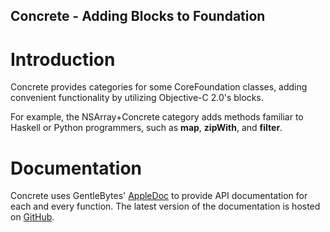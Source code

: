 Concrete - Adding Blocks to Foundation
--------------------------------------

Introduction
============

Concrete provides categories for some CoreFoundation classes, adding
convenient functionality by utilizing Objective-C 2.0's blocks.

For example, the NSArray+Concrete category adds methods familiar to
Haskell or Python programmers, such as **map**, **zipWith**, and **filter**.

Documentation
=============

Concrete uses GentleBytes'
[AppleDoc](http://www.gentlebytes.com/home/appledocapp/) to provide API
documentation for each and every function. The latest version of the
documentation is hosted on [GitHub](http://hortont424.github.com/concrete/).
